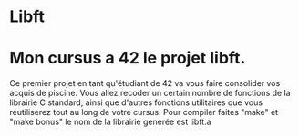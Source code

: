 # Libft
# Mon cursus a 42 le projet libft.

Ce premier projet en tant qu'étudiant de 42 va vous faire consolider vos acquis de piscine. Vous allez recoder un certain nombre de fonctions de la librairie C standard, ainsi que d'autres fonctions utilitaires que vous réutiliserez tout au long de votre cursus.
Pour compiler faites "make" et "make bonus" le nom de la librairie generée est libft.a
